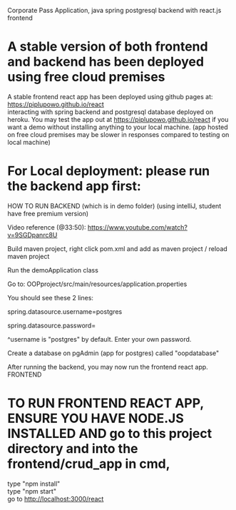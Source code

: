 Corporate Pass Application, java spring postgresql backend with react.js frontend

# A stable version of both frontend and backend has been deployed using free cloud premises
A stable frontend react app has been deployed using github pages at: https://piplupowo.github.io/react <br>
interacting with spring backend and postgresql database deployed on heroku.
You may test the app out at https://piplupowo.github.io/react if you want a demo without installing anything to your local machine. (app hosted on free cloud premises may be slower in responses compared to testing on local machine)


# For Local deployment: please run the backend app first:

HOW TO RUN BACKEND (which is in demo folder) (using intelliJ, student have free premium version) 

Video reference (@33:50): https://www.youtube.com/watch?v=9SGDpanrc8U

Build maven project, right click pom.xml and add as maven project / reload maven project

Run the demoApplication class

Go to: OOPproject/src/main/resources/application.properties

You should see these 2 lines:

spring.datasource.username=postgres

spring.datasource.password=

^username is "postgres" by default. Enter your own password.

Create a database on pgAdmin (app for postgres) called "oopdatabase"

After running the backend, you may now run the frontend react app.
FRONTEND
# TO RUN FRONTEND REACT APP, ENSURE YOU HAVE NODE.JS INSTALLED AND go to this project directory and into the frontend/crud_app in cmd,<br>
type "npm install"<br>
type "npm start"<br>
go to [http://localhost:3000/react](http://localhost:3000/react)<br><br>
